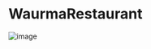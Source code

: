 # WaurmaRestaurant
![image](https://user-images.githubusercontent.com/90069453/167333445-0de30df1-b74f-4077-88ca-36a314dc1b2b.png)
